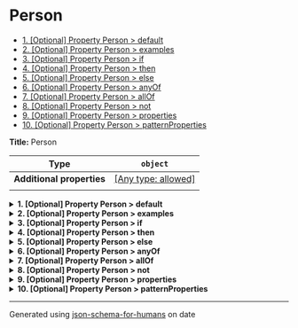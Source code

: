 # Person

- [1. [Optional] Property Person > default](#default)
- [2. [Optional] Property Person > examples](#examples)
- [3. [Optional] Property Person > if](#if)
- [4. [Optional] Property Person > then](#then)
- [5. [Optional] Property Person > else](#else)
- [6. [Optional] Property Person > anyOf](#anyOf)
- [7. [Optional] Property Person > allOf](#allOf)
- [8. [Optional] Property Person > not](#not)
- [9. [Optional] Property Person > properties](#properties)
- [10. [Optional] Property Person > patternProperties](#patternProperties)

**Title:** Person

| Type                      | `object`                                                                  |
| ------------------------- | ------------------------------------------------------------------------- |
| **Additional properties** | [[Any type: allowed]](# "Additional Properties of any type are allowed.") |
|                           |                                                                           |

<details>
<summary><strong> <a name="default"></a>1. [Optional] Property Person > default</strong>  

</summary>
<blockquote>

| Type                      | `string`                                                                  |
| ------------------------- | ------------------------------------------------------------------------- |
| **Additional properties** | [[Any type: allowed]](# "Additional Properties of any type are allowed.") |
|                           |                                                                           |

**Description:** default

</blockquote>
</details>

<details>
<summary><strong> <a name="examples"></a>2. [Optional] Property Person > examples</strong>  

</summary>
<blockquote>

| Type                      | `string`                                                                  |
| ------------------------- | ------------------------------------------------------------------------- |
| **Additional properties** | [[Any type: allowed]](# "Additional Properties of any type are allowed.") |
|                           |                                                                           |

**Description:** examples

</blockquote>
</details>

<details>
<summary><strong> <a name="if"></a>3. [Optional] Property Person > if</strong>  

</summary>
<blockquote>

| Type                      | `object`                                                                  |
| ------------------------- | ------------------------------------------------------------------------- |
| **Additional properties** | [[Any type: allowed]](# "Additional Properties of any type are allowed.") |
|                           |                                                                           |

**Description:** if

</blockquote>
</details>

<details>
<summary><strong> <a name="then"></a>4. [Optional] Property Person > then</strong>  

</summary>
<blockquote>

| Type                      | `object`                                                                  |
| ------------------------- | ------------------------------------------------------------------------- |
| **Additional properties** | [[Any type: allowed]](# "Additional Properties of any type are allowed.") |
|                           |                                                                           |

**Description:** then

</blockquote>
</details>

<details>
<summary><strong> <a name="else"></a>5. [Optional] Property Person > else</strong>  

</summary>
<blockquote>

| Type                      | `object`                                                                  |
| ------------------------- | ------------------------------------------------------------------------- |
| **Additional properties** | [[Any type: allowed]](# "Additional Properties of any type are allowed.") |
|                           |                                                                           |

**Description:** else

</blockquote>
</details>

<details>
<summary><strong> <a name="anyOf"></a>6. [Optional] Property Person > anyOf</strong>  

</summary>
<blockquote>

| Type                      | `object`                                                                  |
| ------------------------- | ------------------------------------------------------------------------- |
| **Additional properties** | [[Any type: allowed]](# "Additional Properties of any type are allowed.") |
|                           |                                                                           |

**Description:** anyOf

</blockquote>
</details>

<details>
<summary><strong> <a name="allOf"></a>7. [Optional] Property Person > allOf</strong>  

</summary>
<blockquote>

| Type                      | `object`                                                                  |
| ------------------------- | ------------------------------------------------------------------------- |
| **Additional properties** | [[Any type: allowed]](# "Additional Properties of any type are allowed.") |
|                           |                                                                           |

**Description:** allOf

</blockquote>
</details>

<details>
<summary><strong> <a name="not"></a>8. [Optional] Property Person > not</strong>  

</summary>
<blockquote>

| Type                      | `object`                                                                  |
| ------------------------- | ------------------------------------------------------------------------- |
| **Additional properties** | [[Any type: allowed]](# "Additional Properties of any type are allowed.") |
|                           |                                                                           |

**Description:** not

</blockquote>
</details>

<details>
<summary><strong> <a name="properties"></a>9. [Optional] Property Person > properties</strong>  

</summary>
<blockquote>

| Type                      | `object`                                                                  |
| ------------------------- | ------------------------------------------------------------------------- |
| **Additional properties** | [[Any type: allowed]](# "Additional Properties of any type are allowed.") |
|                           |                                                                           |

**Description:** properties

</blockquote>
</details>

<details>
<summary><strong> <a name="patternProperties"></a>10. [Optional] Property Person > patternProperties</strong>  

</summary>
<blockquote>

| Type                      | `object`                                                                  |
| ------------------------- | ------------------------------------------------------------------------- |
| **Additional properties** | [[Any type: allowed]](# "Additional Properties of any type are allowed.") |
|                           |                                                                           |

**Description:** patternProperties

</blockquote>
</details>

----------------------------------------------------------------------------------------------------------------------------
Generated using [json-schema-for-humans](https://github.com/coveooss/json-schema-for-humans) on date